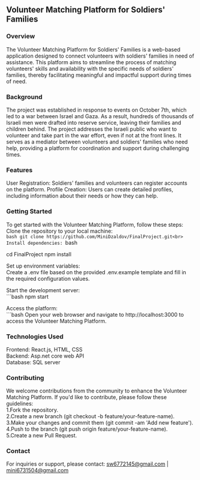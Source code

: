 ## Volunteer Matching Platform for Soldiers' Families

### Overview
The Volunteer Matching Platform for Soldiers' Families is a web-based application designed to connect volunteers with soldiers' families in need of assistance. This platform aims to streamline the process of matching volunteers' skills and availability with the specific needs of soldiers' families, thereby facilitating meaningful and impactful support during times of need.

### Background
The project was established in response to events on October 7th, which led to a war between Israel and Gaza. As a result, hundreds of thousands of Israeli men were drafted into reserve service, leaving their families and children behind. The project addresses the Israeli public who want to volunteer and take part in the war effort, even if not at the front lines. It serves as a mediator between volunteers and soldiers' families who need help, providing a platform for coordination and support during challenging times.

### Features
User Registration: Soldiers' families and volunteers can register accounts on the platform.
Profile Creation: Users can create detailed profiles, including information about their needs or how they can help.

### Getting Started
To get started with the Volunteer Matching Platform, follow these steps:<br>
Clone the repository to your local machine:<br> ```bash
git clone https://github.com/MiniDzaldov/FinalProject.git<br>
Install dependencies: ```bash

cd FinalProject
npm install

Set up environment variables:<br>
Create a .env file based on the provided .env.example template and fill in the required configuration values.

Start the development server:<br> ```bash
npm start

Access the platform:<br> ```bash
Open your web browser and navigate to http://localhost:3000 to access the Volunteer Matching Platform.

### Technologies Used
Frontend: React.js, HTML, CSS<br>
Backend: Asp.net core web API<br>
Database: SQL server<br>

### Contributing
We welcome contributions from the community to enhance the Volunteer Matching Platform. If you'd like to contribute, please follow these guidelines:<br>
1.Fork the repository.<br>
2.Create a new branch (git checkout -b feature/your-feature-name).<br>
3.Make your changes and commit them (git commit -am 'Add new feature').<br>
4.Push to the branch (git push origin feature/your-feature-name).<br>
5.Create a new Pull Request.

### Contact
For inquiries or support, please contact:   sw6772145@gmail.com   |   mini6731504@gmail.com









